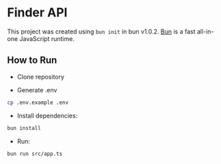 # Finder API

This project was created using `bun init` in bun v1.0.2. [Bun](https://bun.sh) is a fast all-in-one JavaScript runtime.

## How to Run
* Clone repository

* Generate .env
```bash
cp .env.example .env
```

* Install dependencies:

```bash
bun install
```

* Run:

```bash
bun run src/app.ts
```
